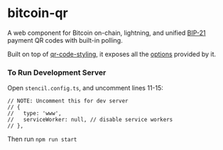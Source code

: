 # bitcoin-qr

A web component for Bitcoin on-chain, lightning, and unified [BIP-21](https://github.com/bitcoin/bips/blob/master/bip-0021.mediawiki) payment QR codes with built-in polling.

Built on top of [qr-code-styling](https://qr-code-styling.com/), it exposes all the [options](https://github.com/kozakdenys/qr-code-styling?tab=readme-ov-file#api-documentation) provided by it.

### To Run Development Server

Open `stencil.config.ts`, and uncomment lines 11-15:

```
// NOTE: Uncomment this for dev server
// {
//   type: 'www',
//   serviceWorker: null, // disable service workers
// },
```

Then run `npm run start`
